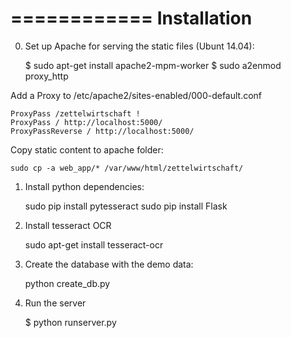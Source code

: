 ============
Installation
============
0) Set up Apache for serving the static files (Ubunt 14.04):

    $ sudo apt-get install apache2-mpm-worker
    $ sudo a2enmod proxy_http
    
Add a Proxy to /etc/apache2/sites-enabled/000-default.conf

    ProxyPass /zettelwirtschaft !
    ProxyPass / http://localhost:5000/
    ProxyPassReverse / http://localhost:5000/
    
Copy static content to apache folder:

    sudo cp -a web_app/* /var/www/html/zettelwirtschaft/

1) Install python dependencies:
    
    sudo pip install pytesseract
    sudo pip install Flask

2) Install tesseract OCR
    
    sudo apt-get install tesseract-ocr

3) Create the database with the demo data:

    python create_db.py

4) Run the server

    $ python runserver.py
    

